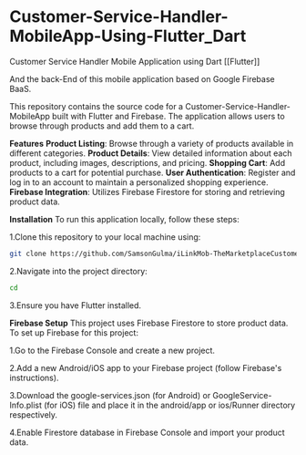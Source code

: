 # Customer-Service-Handler-MobileApp-Using-Flutter_Dart
Customer Service Handler Mobile Application using Dart [[Flutter]]

And the back-End of this mobile application based on Google Firebase BaaS.

This repository contains the source code for a Customer-Service-Handler-MobileApp built with Flutter and Firebase. The application allows users to browse through products and add them to a cart.

**Features**
**Product Listing**: Browse through a variety of products available in different categories.
**Product Details**: View detailed information about each product, including images, descriptions, and pricing.
**Shopping Cart**: Add products to a cart for potential purchase.
**User Authentication**: Register and log in to an account to maintain a personalized shopping experience.
**Firebase Integration**: Utilizes Firebase Firestore for storing and retrieving product data.

**Installation**
To run this application locally, follow these steps:

1.Clone this repository to your local machine using:

```bash
git clone https://github.com/SamsonGulma/iLinkMob-TheMarketplaceCustomerServiceHandling-MobileApp/
```

2.Navigate into the project directory:

```bash
cd 
```
3.Ensure you have Flutter installed.

**Firebase Setup**
This project uses Firebase Firestore to store product data. To set up Firebase for this project:

1.Go to the Firebase Console and create a new project.

2.Add a new Android/iOS app to your Firebase project (follow Firebase's instructions).

3.Download the google-services.json (for Android) or GoogleService-Info.plist (for iOS) file and place it in the android/app or ios/Runner directory respectively.

4.Enable Firestore database in Firebase Console and import your product data.




